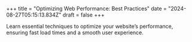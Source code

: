 +++
title = "Optimizing Web Performance: Best Practices"
date = "2024-08-27T05:15:13.834Z"
draft = false
+++

  Learn essential techniques to optimize your website’s performance, ensuring fast load times and a smooth user experience.
        